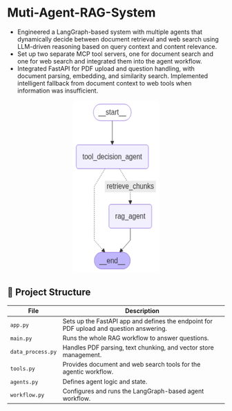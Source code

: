 # Muti-Agent-RAG-System

* Engineered a LangGraph-based system with multiple agents that dynamically decide between document retrieval and web search using LLM-driven reasoning based on query context and content relevance.
* Set up two separate MCP tool servers, one for document search and one for web search and integrated them into the agent workflow.
* Integrated FastAPI for PDF upload and question handling, with document parsing, embedding, and similarity search. Implemented intelligent fallback from document context to web tools when information was insufficient.

<div align="center">
  <img src="graph/langgraph_visualization.png" height="400" width="200" />
</div>

## 📁 Project Structure

| File           | Description |
|----------------|-------------|
| `app.py`       | Sets up the FastAPI app and defines the endpoint for PDF upload and question answering. |
| `main.py`      | Runs the whole RAG workflow to answer questions. |
| `data_process.py` | Handles PDF parsing, text chunking, and vector store management. |
| `tools.py`     | Provides document and web search tools for the agentic workflow. |
| `agents.py`    | Defines agent logic and state. |
| `workflow.py`  | Configures and runs the LangGraph-based agent workflow. |
